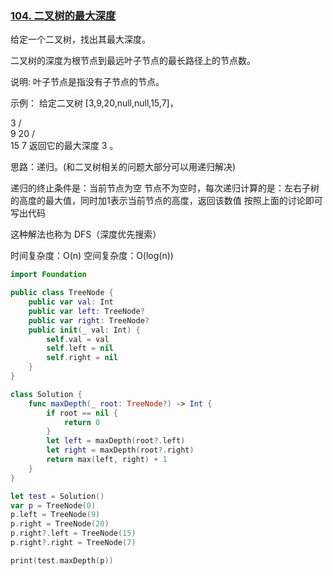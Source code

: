 ### [104. 二叉树的最大深度](https://leetcode-cn.com/problems/maximum-depth-of-binary-tree/submissions/)

给定一个二叉树，找出其最大深度。

二叉树的深度为根节点到最远叶子节点的最长路径上的节点数。

说明: 叶子节点是指没有子节点的节点。

示例：
给定二叉树 [3,9,20,null,null,15,7]，

  3
 / \
9  20
  /  \
 15   7
返回它的最大深度 3 。

思路：递归。(和二叉树相关的问题大部分可以用递归解决)

递归的终止条件是：当前节点为空
节点不为空时，每次递归计算的是：左右子树的高度的最大值，同时加1表示当前节点的高度，返回该数值 
 按照上面的讨论即可写出代码

这种解法也称为 DFS（深度优先搜索）

时间复杂度：O(n)
空间复杂度：O(log(n))

```swift
import Foundation

public class TreeNode {
    public var val: Int
    public var left: TreeNode?
    public var right: TreeNode?
    public init(_ val: Int) {
        self.val = val
        self.left = nil
        self.right = nil
    }
}

class Solution {            
    func maxDepth(_ root: TreeNode?) -> Int {
        if root == nil {
            return 0
        }
        let left = maxDepth(root?.left)
        let right = maxDepth(root?.right)
        return max(left, right) + 1
    }
}

let test = Solution()
var p = TreeNode(0)
p.left = TreeNode(9)
p.right = TreeNode(20)
p.right?.left = TreeNode(15)
p.right?.right = TreeNode(7)

print(test.maxDepth(p))
```

